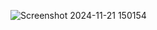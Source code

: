 ![Screenshot 2024-11-21 150154](https://github.com/user-attachments/assets/7b4a3ab0-7cd5-472b-b17c-c081b713436e)
